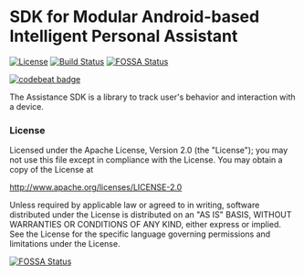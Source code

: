 # SDK for Modular Android-based Intelligent Personal Assistant
[![License](https://img.shields.io/badge/license-Apache-orange.svg?style=flat)](https://opensource.org/licenses/Apache-2.0)
[![Build Status](https://travis-ci.org/Telecooperation/assistance-platform-client-sdk-android.svg?branch=master)](https://travis-ci.org/Telecooperation/assistance-platform-client-sdk-android) [![FOSSA Status](https://app.fossa.io/api/projects/git%2Bgithub.com%2Fwlsc%2Fassistance-platform-client-sdk-android.svg?type=shield)](https://app.fossa.io/projects/git%2Bgithub.com%2Fwlsc%2Fassistance-platform-client-sdk-android?ref=badge_shield)

[![codebeat badge](https://codebeat.co/badges/0c7f63fa-76eb-40a8-b648-fc57b28fd43a)](https://codebeat.co/projects/github-com-telecooperation-assistance-platform-client-sdk-android)

The Assistance SDK is a library to track user's behavior and interaction with a device.

### License
Licensed under the Apache License, Version 2.0 (the "License");
you may not use this file except in compliance with the License.
You may obtain a copy of the License at

   http://www.apache.org/licenses/LICENSE-2.0

Unless required by applicable law or agreed to in writing, software
distributed under the License is distributed on an "AS IS" BASIS,
WITHOUT WARRANTIES OR CONDITIONS OF ANY KIND, either express or implied.
See the License for the specific language governing permissions and
limitations under the License.


[![FOSSA Status](https://app.fossa.io/api/projects/git%2Bgithub.com%2Fwlsc%2Fassistance-platform-client-sdk-android.svg?type=large)](https://app.fossa.io/projects/git%2Bgithub.com%2Fwlsc%2Fassistance-platform-client-sdk-android?ref=badge_large)
